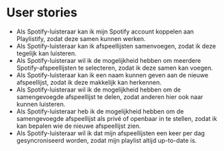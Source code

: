 # User stories

* Als Spotify-luisteraar kan ik mijn Spotify account koppelen aan Playlistify, zodat deze samen kunnen werken.
* Als Spotify-luisteraar kan ik afspeellijsten samenvoegen, zodat ik deze tegelijk kan luisteren.
* Als Spotify-luisteraar wil ik de mogelijkheid hebben om meerdere Spotify-afspeellijsten te selecteren, zodat ik deze samen kan voegen.
* Als Spotify-luisteraar kan ik een naam kunnen geven aan de nieuwe afspeellijst, zodat ik deze makkelijk kan herkennen.
* Als Spotify-luisteraar wil ik de mogelijkheid hebben om de samengevoegde afspeellijst te delen, zodat anderen hier ook naar kunnen luisteren.
* Als Spotify-luisteraar heb ik de mogelijkheid hebben om de samengevoegde afspeellijst als privé of openbaar in te stellen, zodat ik kan bepalen wie de nieuwe afspeellijst zien.
* Als Spotify-luisteraar wil ik dat mijn afspeellijsten een keer per dag gesyncroniseerd worden, zodat mijn playlist altijd up-to-date is.
